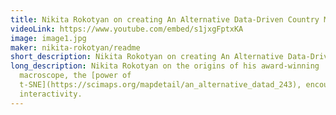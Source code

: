 ```yaml
---
title: Nikita Rokotyan on creating An Alternative Data-Driven Country Map
videoLink: https://www.youtube.com/embed/s1jxgFptxKA
image: image1.jpg
maker: nikita-rokotyan/readme
short_description: Nikita Rokotyan on creating An Alternative Data-Driven Country Map
long_description: Nikita Rokotyan on the origins of his award-winning
  macroscope, the [power of
  t-SNE](https://scimaps.org/mapdetail/an_alternative_datad_243), encouraging
  interactivity.
---
```

